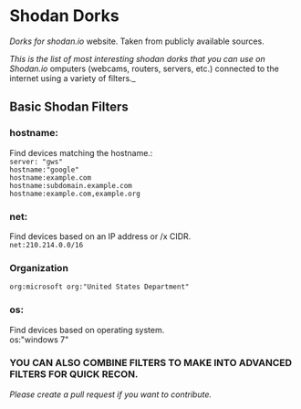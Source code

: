  # Shodan Dorks
*Dorks for shodan.io* website. Taken from publicly available sources.

_This is the list of most interesting shodan dorks that you can use on Shodan.io_
omputers (webcams, routers, servers, etc.) connected to the internet using a variety of filters._

## Basic Shodan Filters
### hostname:
Find devices matching the hostname.:<br/>
`server: "gws" `\
`hostname:"google"`\
`hostname:example.com`\
`hostname:subdomain.example.com`\
`hostname:example.com,example.org`

### net:
Find devices based on an IP address or /x CIDR.<br/>
`net:210.214.0.0/16`

### Organization
`org:microsoft org:"United States Department"`

### os:
Find devices based on operating system.<br/>
os:"windows 7"


### YOU CAN ALSO COMBINE FILTERS TO MAKE INTO ADVANCED FILTERS FOR QUICK RECON.

*Please create a pull request if you want to contribute.*